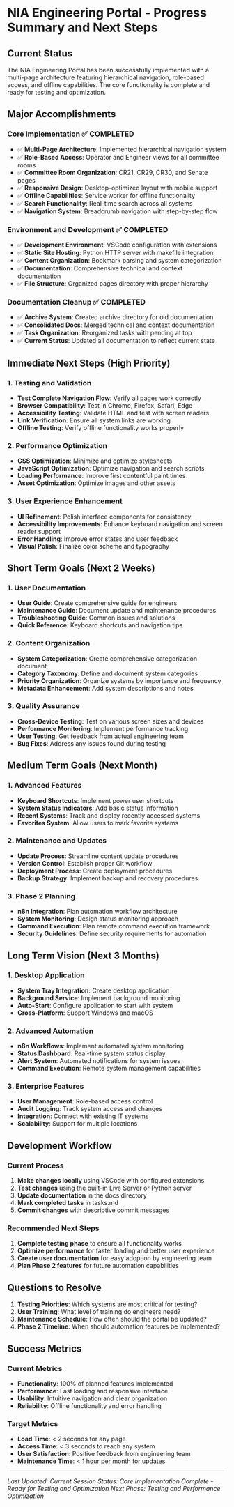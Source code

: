 # NIA Engineering Portal - Progress Summary and Next Steps

## Current Status

The NIA Engineering Portal has been successfully implemented with a multi-page architecture featuring hierarchical navigation, role-based access, and offline capabilities. The core functionality is complete and ready for testing and optimization.

## Major Accomplishments

### Core Implementation ✅ COMPLETED

- ✅ **Multi-Page Architecture**: Implemented hierarchical navigation system
- ✅ **Role-Based Access**: Operator and Engineer views for all committee rooms
- ✅ **Committee Room Organization**: CR21, CR29, CR30, and Senate pages
- ✅ **Responsive Design**: Desktop-optimized layout with mobile support
- ✅ **Offline Capabilities**: Service worker for offline functionality
- ✅ **Search Functionality**: Real-time search across all systems
- ✅ **Navigation System**: Breadcrumb navigation with step-by-step flow

### Environment and Development ✅ COMPLETED

- ✅ **Development Environment**: VSCode configuration with extensions
- ✅ **Static Site Hosting**: Python HTTP server with makefile integration
- ✅ **Content Organization**: Bookmark parsing and system categorization
- ✅ **Documentation**: Comprehensive technical and context documentation
- ✅ **File Structure**: Organized pages directory with proper hierarchy

### Documentation Cleanup ✅ COMPLETED

- ✅ **Archive System**: Created archive directory for old documentation
- ✅ **Consolidated Docs**: Merged technical and context documentation
- ✅ **Task Organization**: Reorganized tasks with pending at top
- ✅ **Current Status**: Updated all documentation to reflect current state

## Immediate Next Steps (High Priority)

### 1. Testing and Validation

- **Test Complete Navigation Flow**: Verify all pages work correctly
- **Browser Compatibility**: Test in Chrome, Firefox, Safari, Edge
- **Accessibility Testing**: Validate HTML and test with screen readers
- **Link Verification**: Ensure all system links are working
- **Offline Testing**: Verify offline functionality works properly

### 2. Performance Optimization

- **CSS Optimization**: Minimize and optimize stylesheets
- **JavaScript Optimization**: Optimize navigation and search scripts
- **Loading Performance**: Improve first contentful paint times
- **Asset Optimization**: Optimize images and other assets

### 3. User Experience Enhancement

- **UI Refinement**: Polish interface components for consistency
- **Accessibility Improvements**: Enhance keyboard navigation and screen reader support
- **Error Handling**: Improve error states and user feedback
- **Visual Polish**: Finalize color scheme and typography

## Short Term Goals (Next 2 Weeks)

### 1. User Documentation

- **User Guide**: Create comprehensive guide for engineers
- **Maintenance Guide**: Document update and maintenance procedures
- **Troubleshooting Guide**: Common issues and solutions
- **Quick Reference**: Keyboard shortcuts and navigation tips

### 2. Content Organization

- **System Categorization**: Create comprehensive categorization document
- **Category Taxonomy**: Define and document system categories
- **Priority Organization**: Organize systems by importance and frequency
- **Metadata Enhancement**: Add system descriptions and notes

### 3. Quality Assurance

- **Cross-Device Testing**: Test on various screen sizes and devices
- **Performance Monitoring**: Implement performance tracking
- **User Testing**: Get feedback from actual engineering team
- **Bug Fixes**: Address any issues found during testing

## Medium Term Goals (Next Month)

### 1. Advanced Features

- **Keyboard Shortcuts**: Implement power user shortcuts
- **System Status Indicators**: Add basic status information
- **Recent Systems**: Track and display recently accessed systems
- **Favorites System**: Allow users to mark favorite systems

### 2. Maintenance and Updates

- **Update Process**: Streamline content update procedures
- **Version Control**: Establish proper Git workflow
- **Deployment Process**: Create deployment procedures
- **Backup Strategy**: Implement backup and recovery procedures

### 3. Phase 2 Planning

- **n8n Integration**: Plan automation workflow architecture
- **System Monitoring**: Design status monitoring approach
- **Command Execution**: Plan remote command execution framework
- **Security Guidelines**: Define security requirements for automation

## Long Term Vision (Next 3 Months)

### 1. Desktop Application

- **System Tray Integration**: Create desktop application
- **Background Service**: Implement background monitoring
- **Auto-Start**: Configure application to start with system
- **Cross-Platform**: Support Windows and macOS

### 2. Advanced Automation

- **n8n Workflows**: Implement automated system monitoring
- **Status Dashboard**: Real-time system status display
- **Alert System**: Automated notifications for system issues
- **Command Execution**: Remote system management capabilities

### 3. Enterprise Features

- **User Management**: Role-based access control
- **Audit Logging**: Track system access and changes
- **Integration**: Connect with existing IT systems
- **Scalability**: Support for multiple locations

## Development Workflow

### Current Process

1. **Make changes locally** using VSCode with configured extensions
2. **Test changes** using the built-in Live Server or Python server
3. **Update documentation** in the docs directory
4. **Mark completed tasks** in tasks.md
5. **Commit changes** with descriptive commit messages

### Recommended Next Steps

1. **Complete testing phase** to ensure all functionality works
2. **Optimize performance** for faster loading and better user experience
3. **Create user documentation** for easy adoption by engineering team
4. **Plan Phase 2 features** for future automation capabilities

## Questions to Resolve

1. **Testing Priorities**: Which systems are most critical for testing?
2. **User Training**: What level of training do engineers need?
3. **Maintenance Schedule**: How often should the portal be updated?
4. **Phase 2 Timeline**: When should automation features be implemented?

## Success Metrics

### Current Metrics

- **Functionality**: 100% of planned features implemented
- **Performance**: Fast loading and responsive interface
- **Usability**: Intuitive navigation and clear organization
- **Reliability**: Offline functionality and error handling

### Target Metrics

- **Load Time**: < 2 seconds for any page
- **Access Time**: < 3 seconds to reach any system
- **User Satisfaction**: Positive feedback from engineering team
- **Maintenance Time**: < 1 hour per month for updates

---

_Last Updated: Current Session_
_Status: Core Implementation Complete - Ready for Testing and Optimization_
_Next Phase: Testing and Performance Optimization_
